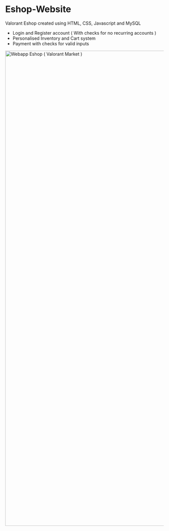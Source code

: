 # Eshop-Website
Valorant Eshop created using HTML, CSS, Javascript and MySQL
- Login and Register account ( With checks for no recurring accounts )
- Personalised Inventory and Cart system
- Payment with checks for valid inputs 

<img width="1512" alt="Webapp Eshop ( Valorant Market )" src="https://github.com/jaypetan/Eshop-Website/assets/152462664/dcb4764b-fbee-4b8d-a6dc-4b50062ac2b2">
